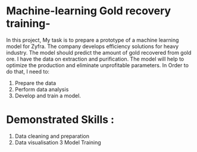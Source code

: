 # Machine-learning Gold recovery training-
In this project, My task is to prepare a prototype of a machine learning model for Zyfra. The company develops efficiency solutions for heavy industry. The model should predict the amount of gold recovered from gold ore. I have the data on extraction and purification. The model will help to optimize the production and eliminate unprofitable parameters. 
In Order to do that, I need to:  
1. Prepare the data
2. Perform data analysis
3. Develop and train a model.

# Demonstrated Skills :
1. Data cleaning and preparation 
2. Data visualisation 
3 Model Training 
